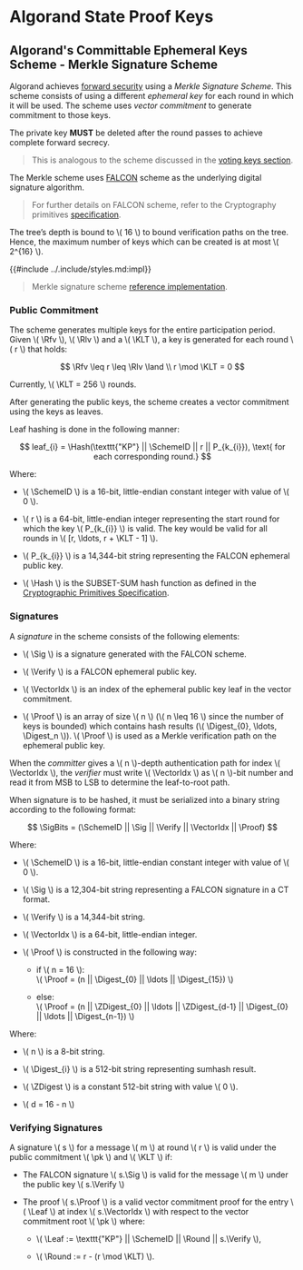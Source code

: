$$
\newcommand \Rfv {\mathrm{FirstValidRound}}
\newcommand \Rlv {\mathrm{LastValidRound}}
\newcommand \KLT {\mathrm{KeyLifeTime}}
\newcommand \Hash {\mathrm{Hash}}
\newcommand \SchemeID {\mathrm{SchemeID}}
\newcommand \Sig {\mathrm{Signature}}
\newcommand \Verify {\mathrm{VerifyingKey}}
\newcommand \VectorIdx {\mathrm{VectorIndex}}
\newcommand \Proof {\mathrm{Proof}}
\newcommand \Digest {\mathrm{Digest}}
\newcommand \ZDigest {\mathrm{Zero}\Digest}
\newcommand \SigBits {\Sig\mathrm{BitString}}
\newcommand \pk {\mathrm{pk}}
\newcommand \Leaf {\mathrm{Leaf}}
\newcommand \Round {\mathrm{Round}}
$$

# Algorand State Proof Keys

## Algorand's Committable Ephemeral Keys Scheme - Merkle Signature Scheme

Algorand achieves [forward security](https://en.wikipedia.org/wiki/Forward_secrecy)
using a _Merkle Signature Scheme_. This scheme consists of using a different _ephemeral
key_ for each round in which it will be used. The scheme uses _vector commitment_
to generate commitment to those keys. 

The private key **MUST** be deleted after the round passes to achieve complete forward
secrecy.

> This is analogous to the scheme discussed in the [voting keys section](./keys-participation.md).

The Merkle scheme uses [FALCON](https://falcon-sign.info/) scheme as the underlying
digital signature algorithm.

> For further details on FALCON scheme, refer to the Cryptography primitives [specification](../crypto/crypto.md#falcon).

The tree’s depth is bound to \\( 16 \\) to bound verification paths on the tree.
Hence, the maximum number of keys which can be created is at most \\( 2^{16} \\).

{{#include ../.include/styles.md:impl}}
> Merkle signature scheme [reference implementation](https://github.com/algorand/go-algorand/blob/b6e5bcadf0ad3861d4805c51cbf3f695c38a93b7/crypto/merklesignature/merkleSignatureScheme.go).

### Public Commitment

The scheme generates multiple keys for the entire participation period. Given
\\( \Rfv \\), \\( \Rlv \\) and a \\( \KLT \\), a key is generated for each round
\\( r \\) that holds:

$$
\Rfv \leq r \leq \Rlv \land \\ r \mod \KLT = 0
$$

Currently, \\( \KLT = 256 \\) rounds.

After generating the public keys, the scheme creates a vector commitment using the
keys as leaves.

Leaf hashing is done in the following manner:

$$
leaf_{i} = \Hash(\texttt{"KP"} || \SchemeID || r || P_{k_{i}}), \text{ for each corresponding round.}
$$

Where:

- \\( \SchemeID \\) is a 16-bit, little-endian constant integer with value of \\( 0 \\).

- \\( r \\) is a 64-bit, little-endian integer representing the start round for which
the key \\( P_{k_{i}} \\) is valid. The key would be valid for all rounds in
\\( [r, \ldots, r + \KLT - 1] \\).

- \\( P_{k_{i}} \\) is a 14,344-bit string representing the FALCON ephemeral public key.

- \\( \Hash \\) is the SUBSET-SUM hash function as defined in the [Cryptographic Primitives Specification](../crypto/crypto-overview.md).

### Signatures

A _signature_ in the scheme consists of the following elements: 

- \\( \Sig \\) is a signature generated with the FALCON scheme.

- \\( \Verify \\) is a FALCON ephemeral public key.

- \\( \VectorIdx \\) is an index of the ephemeral public key leaf in the vector
commitment.

- \\( \Proof \\) is an array of size \\( n \\) (\\( n \leq 16 \\) since the number
of keys is bounded) which contains hash results (\\( \Digest_{0}, \ldots, \Digest_n \\)).
\\( \Proof \\) is used as a Merkle verification path on the ephemeral public key. 

When the _committer_ gives a \\( n \\)-depth authentication path for index \\( \VectorIdx \\),
the _verifier_ must write \\( \VectorIdx \\) as \\( n \\)-bit number and read it
from MSB to LSB to determine the leaf-to-root path.

When signature is to be hashed, it must be serialized into a binary string according
to the following format:

$$
\SigBits = (\SchemeID || \Sig || \Verify || \VectorIdx || \Proof)
$$

Where:

- \\( \SchemeID \\) is a 16-bit, little-endian constant integer with value of \\( 0 \\).

- \\( \Sig \\) is a 12,304-bit string representing a FALCON signature in a CT format.

- \\( \Verify \\) is a 14,344-bit string.

- \\( \VectorIdx \\) is a 64-bit, little-endian integer.

- \\( \Proof \\) is constructed in the following way:

  - if \\( n = 16 \\):\
    \\( \Proof = (n || \Digest_{0} || \ldots || \Digest_{15}) \\)

  - else:\
    \\( \Proof = (n || \ZDigest_{0} || \ldots || \ZDigest_{d-1} || \Digest_{0} || \ldots || \Digest_{n-1}) \\)

Where:

- \\( n \\) is a 8-bit string.

- \\( \Digest_{i} \\) is a 512-bit string representing sumhash result.

- \\( \ZDigest \\) is a constant 512-bit string with value \\( 0 \\).

- \\( d = 16 - n \\)

### Verifying Signatures

A signature \\( s \\) for a message \\( m \\) at round \\( r \\) is valid under
the public commitment \\( \pk \\) and \\( \KLT \\) if:

- The FALCON signature \\( s.\Sig \\) is valid for the message \\( m \\) under the
public key \\( s.\Verify \\)

- The proof \\( s.\Proof \\) is a valid vector commitment proof for the entry \\( \Leaf \\)
at index \\( s.\VectorIdx \\) with respect to the vector commitment root \\( \pk \\)
where:

  - \\( \Leaf := \texttt{"KP"} || \SchemeID || \Round || s.\Verify \\),

  - \\( \Round :=  r - (r \mod \KLT) \\).